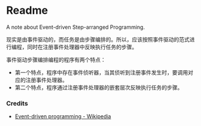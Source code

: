 # Readme
A note about Event-driven Step-arranged Programming.

现实是由事件驱动的，而任务是由步骤编排的。所以，应该按照事件驱动的范式进行编程，同时在注册事件处理器中反映执行任务的步骤。

事件驱动步骤编排编程的程序有两个特点：
- 第一个特点，程序中存在事件侦听器，当其侦听到注册事件发生时，要调用对应的注册事件处理器。
- 第二个特点，程序通过注册事件处理器的嵌套层次反映执行任务的步骤。

### Credits
- [Event-driven programming - Wikipedia](https://en.wikipedia.org/wiki/Event-driven_programming)
